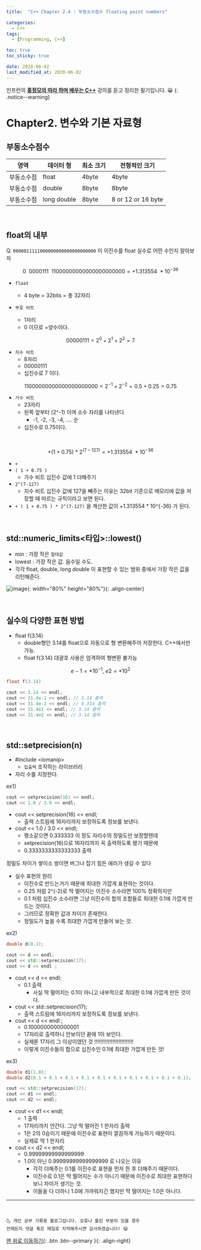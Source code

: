 ```yaml
---
title:  "C++ Chapter 2.4 : 부동소수점수 floating point numbers" 

categories:
  - C++
tags:
  - [Programming, C++]

toc: true
toc_sticky: true

date: 2020-06-02
last_modified_at: 2020-06-02
---
```



인프런의 **<u>홍정모의 따라 하며 배우는 C++</u>** 강의를 듣고 정리한 필기입니다. 😀
{: .notice--warning}


# Chapter2. 변수와 기본 자료형

## 부동소수점수

|영역|데이터 형|최소 크기|전형적인 크기|
|---|---|---|---|
|부동소수점|float|4byte|4byte|
|부동소수점|double|8byte|8byte|
|부동소수점|long double|8byte|8 or 12 or 16 byte|

<br>

## float의 내부

Q.  `0000011111000000000000000000000` 이 이진수를 float 실수로 어떤 수인지 알아보자

$$0 \ \ 0000111\ \ 11000000000000000000000 = +1.313554 \ * 10^{-36}$$

- `float`
    - 4 byte = 32bits = 총 32자리

- `부호 비트`
    - 1자리
    - 0 이므로  +양수이다.

$$00000111 = 2^0 +2^1+2^2=7$$

- `지수 비트`
    - 8자리
    - 00000111
    - 십진수로 7 이다.


$$11000000000000000000000=2^{-1}+2^{-2}=0.5 +0.25 = 0.75$$

- `가수 비트`
  - 23자리
  - 왼쪽 앞부터 (2^-1) 이며 소수 자리를 나타낸다.
    - -1, -2, -3, -4, .... 순
  - 십진수로 0.75이다.

<br>

$$+(1+0.75)\ * \ 2^{(7-127)} =  +1.313554 \ * 10^{-36}$$

- `+`
- `( 1 + 0.75 )`
    - 가수 비트 십진수 값에 1 더해주기
- `2^(7-127)`
    - 지수 비트 십진수 값에 127을 빼주는 이유는 
    32bit 기준으로 메모리에 값을 저장할 때 따르는 규칙이라고 보면 된다.
- `+ ( 1 + 0.75 ) * 2^(7-127)` 을 계산한 값이 +1.313554  * 10^{-36} 가 된다.



<br>

## std::numeric_limits<타입>::lowest()

- min : 가장 작은 `절대값`
- lowest : 가장 작은 값. 음수일 수도.
- 각각 float, double, long double 이 표현할 수 있는 범위 중에서 가장 작은 값을 리턴해준다.

![image](https://user-images.githubusercontent.com/42318591/83946324-f1714500-a84a-11ea-9cec-12f408027681.png){: width="80%" height="80%"}{: .align-center}

<br>

## 실수의 다양한 표현 방법

- float f(3.14)
    - double형인 3.14를 float으로 자동으로 형 변환해주어 저장한다. C++에서만 가능.
    - float f{3.14} 대괄호 사용은 엄격하여 형변환 불가능

$$e-1 = *10^{-1}, \ e2 =*10^2$$

```cpp
float f(3.14) 

cout << 3.14 << endl;
cout << 31.4e-1 << endl; // 3.14 출력
cout << 31.4e-2 << endl; // 0.314 출력
cout << 31.4e1 << endl; // 3.14 출력
cout << 31.4e2 << endl; // 3.14 출력
```

<br>

## std::setprecision(n)

- #include \<iomanip>
    - `입출력` 조작하는 라이브러리
- 자리 수를 지정한다.

ex1)

```cpp
cout << setprecision(16) << endl;
cout << 1.0 / 3.0 << endl;
```

- cout << setprecision(16) << endl;
    - 출력 스트림에 16자리까지 보장하도록 정보를 보낸다.
- cout << 1.0 / 3.0 << endl;
    - 평소같으면 0.333333 이 정도 자리수의 정밀도만 보장할텐데
    - setprecision(16)으로 16자리까지 꼭 출력하도록 됐기 때문에
    - 0.3333333333333333 출력

 정밀도 차이가 쌓이소 쌍이면 버그나 잡기 힘든 에러가 생길 수 있다

- 실수 표현의 원리
    - 이진수로 만드는거기 때문에 최대한 가깝게 표현하는 것이다.
    - 0.25 처럼 2^(-2)로 딱 떨어지는 이진수 소수라면 100% 정확하지만
    - 0.1 처럼 십진수 소수라면 그냥 이진수의 합의 조합들로 최대한 0.1에 가깝게 만드는 것이다.
    - 그러므로 정확한 값과 차이가 존재한다.
    - 정밀도가 높을 수록 최대한 가깝게 만들어 보는 것.

ex2)

```cpp
double d(0.1);

cout << d << endl;
cout << std::setprecision(17);
cout << d << endl ; 
```

- cout << d << endl;
    - 0.1 출력
        - 사실 딱 떨어지는 0.1이 아니고 내부적으로 최대한 0.1에 가깝게 만든 것이다.
- cout << std::setprecision(17);
    - 출력 스트림에 16자리까지 보장하도록 정보를 보낸다.
- cout << d << endl ;
    - 0.1000000000000001
    - 17자리로 출력하니 안보이던 끝에 1이 보인다.
    - 실제론 17자리 그 이상이였던 것 !!!!!!!!!!!!!!!!!!!!!!!!!!
    - 이렇게 이진수들의 합으로 십진수인 0.1에 최대한 가깝게 만든 것!

ex3)

```cpp
double d1(1.0);
double d2(0.1 + 0.1 + 0.1 + 0.1 + 0.1 + 0.1 + 0.1 + 0.1 + 0.1 + 0.1);

cout << std::setprecision(17);
cout << d1 << endl;
cout << d2 << endl;
```

- cout << d1 << endl;
    - 1 출력
    - 17자리까지 안간다. 그냥 딱 떨어진 1 한자리 출력
    - 1은 2의 0승이기 때문에 이진수로 표현이 깔끔하게 가능하기 때문이다.
    - 실제로 딱 1 한자리
- cout << d2 << endl;
    - 0.99999999999999999
    - 1.0이 아닌 0.99999999999999999 로 나오는 이유
        - 각각 더해주는 0.1를 이진수로 표현을 먼저 한 후 더해주기 때문이다.
        - 이진수로 0.1은 딱 떨어지는 수가 아니기 때문에 이진수로 최대한 표현하다보니 차이가 생기는 것.
        - 이들을 다 더하니 1.0에 가까워지긴 했지만 딱 떨어지는 1.0은 아니다.

***
<br>

    🌜 개인 공부 기록용 블로그입니다. 오류나 틀린 부분이 있을 경우 
    언제든지 댓글 혹은 메일로 지적해주시면 감사하겠습니다! 😄

[맨 위로 이동하기](#){: .btn .btn--primary }{: .align-right}